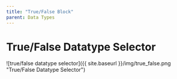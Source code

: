 ```yaml
---
title: "True/False Block"
parent: Data Types
---
```

# True/False Datatype Selector
![true/false datatype selector]({{ site.baseurl }}/img/true_false.png "True/False Datatype Selector")